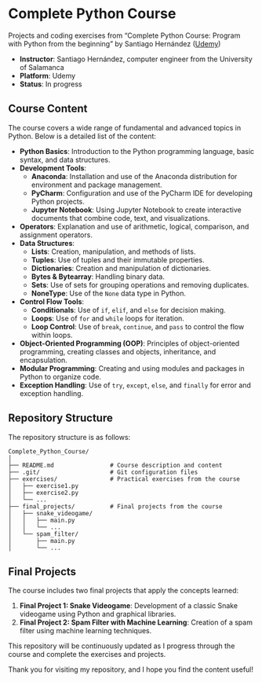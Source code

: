 # Complete Python Course

Projects and coding exercises from “Complete Python Course: Program with Python from the beginning” by Santiago Hernández ([Udemy](https://www.udemy.com/course/curso-completo-de-python-3/))

- **Instructor**: Santiago Hernández, computer engineer from the University of Salamanca
- **Platform**: Udemy
- **Status**: In progress

## Course Content

The course covers a wide range of fundamental and advanced topics in Python. Below is a detailed list of the content:

- **Python Basics**: Introduction to the Python programming language, basic syntax, and data structures.
- **Development Tools**:
  - **Anaconda**: Installation and use of the Anaconda distribution for environment and package management.
  - **PyCharm**: Configuration and use of the PyCharm IDE for developing Python projects.
  - **Jupyter Notebook**: Using Jupyter Notebook to create interactive documents that combine code, text, and visualizations.
- **Operators**: Explanation and use of arithmetic, logical, comparison, and assignment operators.
- **Data Structures**:
  - **Lists**: Creation, manipulation, and methods of lists.
  - **Tuples**: Use of tuples and their immutable properties.
  - **Dictionaries**: Creation and manipulation of dictionaries.
  - **Bytes & Bytearray**: Handling binary data.
  - **Sets**: Use of sets for grouping operations and removing duplicates.
  - **NoneType**: Use of the `None` data type in Python.
- **Control Flow Tools**:
  - **Conditionals**: Use of `if`, `elif`, and `else` for decision making.
  - **Loops**: Use of `for` and `while` loops for iteration.
  - **Loop Control**: Use of `break`, `continue`, and `pass` to control the flow within loops.
- **Object-Oriented Programming (OOP)**: Principles of object-oriented programming, creating classes and objects, inheritance, and encapsulation.
- **Modular Programming**: Creating and using modules and packages in Python to organize code.
- **Exception Handling**: Use of `try`, `except`, `else`, and `finally` for error and exception handling.

## Repository Structure

The repository structure is as follows:

```
Complete_Python_Course/
│
├── README.md                # Course description and content
├── .git/                    # Git configuration files
├── exercises/               # Practical exercises from the course
│   ├── exercise1.py
│   ├── exercise2.py
│   └── ...
├── final_projects/          # Final projects from the course
│   ├── snake_videogame/
│   │   ├── main.py
│   │   └── ...
│   └── spam_filter/
│       ├── main.py
│       └── ...
```

## Final Projects

The course includes two final projects that apply the concepts learned:

1. **Final Project 1: Snake Videogame**: Development of a classic Snake videogame using Python and graphical libraries.
2. **Final Project 2: Spam Filter with Machine Learning**: Creation of a spam filter using machine learning techniques.

This repository will be continuously updated as I progress through the course and complete the exercises and projects.

Thank you for visiting my repository, and I hope you find the content useful!

